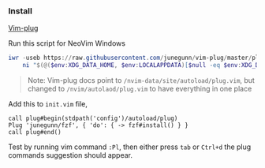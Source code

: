 ### Install
[Vim-plug](https://github.com/junegunn/vim-plug)

Run this script for NeoVim Windows
```ps1
iwr -useb https://raw.githubusercontent.com/junegunn/vim-plug/master/plug.vim |`
    ni "$(@($env:XDG_DATA_HOME, $env:LOCALAPPDATA)[$null -eq $env:XDG_DATA_HOME])/nvim/autoload/plug.vim" -Force
```
>Note: Vim-plug docs point to `/nvim-data/site/autoload/plug.vim`, but changed to `/nvim/autolaod/plug.vim` to have everything in one place

Add this to `init.vim` file,
```vim
call plug#begin(stdpath('config')/autoload/plug)
Plug 'junegunn/fzf', { 'do': { -> fzf#install() } }
call plug#end()
```

Test by running vim command `:Pl`, then either press `tab` or `Ctrl+d` the plug commands suggestion should appear.
